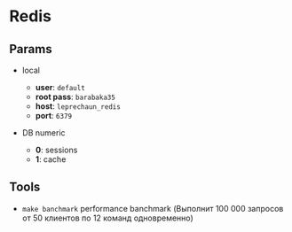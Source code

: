 # Redis

## Params

 * local
   * **user**: `default`
   * **root pass**: `barabaka35`
   * **host**: `leprechaun_redis`
   * **port**: `6379`

 * DB numeric

    * **0**: sessions
    * **1**: cache

## Tools

 * `make banchmark` performance banchmark (Выполнит 100 000 запросов от 50 клиентов по 12 команд одновременно)
